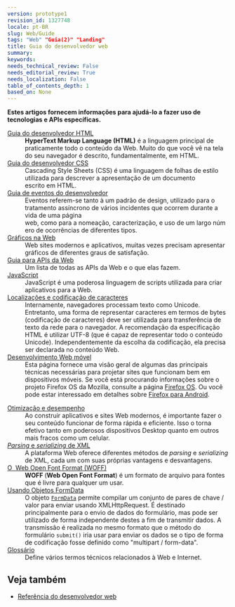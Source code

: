```yaml
---
version: prototype1
revision_id: 1327748
locale: pt-BR
slug: Web/Guide
tags: "Web" "Guia(2)" "Landing"
title: Guia do desenvolvedor web
summary: 
keywords: 
needs_technical_review: False
needs_editorial_review: True
needs_localization: False
table_of_contents_depth: 1
based_on: None
---
```

<p><span class="seoSummary"><strong>Estes artigos fornecem informações para ajudá-lo a fazer uso de tecnologias e APIs específicas.</strong></span></p>

<div class="row topicpage-table">
<div class="section">
<dl>
 <dt class="landingPageList"><a href="https://developer.mozilla.org/en-US/docs/Web/Guide/HTML">Guia do desenvolvedor HTML</a></dt>
 <dd class="landingPageList"><strong>HyperText Markup Language </strong><strong>(HTML)</strong> é&nbsp;a linguagem principal de praticamente todo o conteúdo&nbsp;da Web. Muito do que você vê na tela do seu navegador é descrito, fundamentalmente, em HTML.</dd>
 <dt class="landingPageList"><a href="https://developer.mozilla.org/en-US/docs/Web/Guide/CSS">Guia do desenvolvedor CSS</a></dt>
 <dd class="landingPageList">Cascading Style Sheets (CSS) é&nbsp;uma&nbsp;linguagem de&nbsp;folhas de estilo utilizada para&nbsp;descrever&nbsp;a&nbsp;apresentação&nbsp;de&nbsp;um documento escrito&nbsp;em&nbsp;HTML.</dd>
 <dt class="landingPageList"><a href="https://developer.mozilla.org/en-US/docs/Web/Guide/Events">Guia de eventos do desenvolvedor</a></dt>
 <dd class="landingPageList">Eventos referem-se tanto à um padrão de design, utilizado para o tratamento assíncrono&nbsp;de vários incidentes que ocorrem durante a vida de uma página web,&nbsp;como&nbsp;para&nbsp;a&nbsp;nomeação,&nbsp;caracterização,&nbsp;e&nbsp;uso&nbsp;de&nbsp;um&nbsp;largo&nbsp;número&nbsp;de ocorrências de&nbsp;diferentes tipos.</dd>
 <dt class="landingPageList"><a href="https://developer.mozilla.org/en-US/docs/Web/Guide/Graphics">Gráficos na&nbsp;Web</a></dt>
 <dd class="landingPageList">Web sites modernos e aplicativos, muitas vezes precisam apresentar gráficos de diferentes graus de satisfação.</dd>
 <dt class="landingPageList"><a href="https://developer.mozilla.org/en-US/docs/Web/Guide/API">Guia para&nbsp;APIs da Web</a></dt>
 <dd class="landingPageList">Um lista de todas&nbsp;as APIs da Web e&nbsp;o que&nbsp;elas fazem.</dd>
 <dt><a href="https://developer.mozilla.org/en-US/docs/JavaScript" title="/en-US/docs/JavaScript">JavaScript</a></dt>
 <dd>JavaScript&nbsp;é uma poderosa&nbsp;linguagem&nbsp;de&nbsp;scripts utilizada para&nbsp;criar aplicativos para&nbsp;a&nbsp;Web.</dd>
 <dt class="landingPageList"><a href="https://developer.mozilla.org/en-US/docs/Localizations_and_character_encodings">Localizações e codificação de caracteres</a></dt>
 <dd class="landingPageList">Internamente, navegadores processam texto como Unicode. Entretanto, uma forma de representar caracteres em termos de bytes (codificação de caracteres) deve ser utilizada para transferência de texto da rede para o navegador. A recomendação da especificação HTML é utilizar UTF-8 (que é capaz de representar todo o conteúdo Unicode). Independentemente da escolha da codificação, ela precisa ser declarada no conteúdo Web.</dd>
 <dt class="landingPageList"><a href="https://developer.mozilla.org/en-US/docs/Web/Guide/Mobile">Desenvolvimento Web móvel</a></dt>
 <dd class="landingPageList">Esta página fornece uma visão geral de algumas das principais técnicas necessárias para projetar sites que funcionam bem em dispositivos móveis. Se você está procurando informações sobre o projeto Firefox OS da Mozilla, consulte a página&nbsp;<a href="https://developer.mozilla.org/en/Mozilla/Firefox_OS" title="Boot to Gecko">Firefox OS</a>. Ou você pode estar interessado em detalhes sobre <a href="https://developer.mozilla.org/en/Mozilla/Firefox_for_Android">Firefox para&nbsp;Android</a>.</dd>
</dl>
</div>

<div class="section">
<dl>
 <dt class="landingPageList"><a href="https://developer.mozilla.org/en-US/docs/Web/Guide/Performance">Otimização e desempenho</a></dt>
 <dd class="landingPageList">Ao construir aplicativos e sites Web modernos, é importante fazer o seu conteúdo funcionar de forma rápida e eficiente. Isso o torna efetivo tanto em poderosos dispositivos Desktop quanto em outros mais fracos como um celular.</dd>
 <dt class="landingPageList"><a href="https://developer.mozilla.org/en-US/docs/Web/Guide/Parsing_and_serializing_XML"><em>Parsing</em> e <em>serializing</em> de XML</a></dt>
 <dd class="landingPageList">A plataforma Web oferece diferentes métodos de <em>parsing</em> e <em>serializing</em> de XML, cada um com suas próprias vantagens e desvantagens.</dd>
 <dt class="landingPageList"><a href="https://developer.mozilla.org/en-US/docs/Web/Guide/WOFF">O&nbsp; Web Open Font Format (WOFF)</a></dt>
 <dd class="landingPageList"><strong>WOFF&nbsp;</strong>(<strong>Web&nbsp;Open&nbsp;Font&nbsp;Format</strong>)&nbsp;é&nbsp;um&nbsp;formato&nbsp;de&nbsp;arquivo para fontes que&nbsp;é livre para&nbsp;qualquer um usar.</dd>
 <dt class="landingPageList"><a href="https://developer.mozilla.org/en-US/docs/Web/Guide/Using_FormData_Objects">Usando Objetos FormData</a></dt>
 <dd class="landingPageList">O objeto&nbsp;<a href="https://developer.mozilla.org/en/DOM/XMLHttpRequest/FormData"><code>FormData</code></a> permite compilar um conjunto de pares de chave / valor para enviar usando XMLHttpRequest. É destinado principalmente para o envio de dados do formulário, mas pode ser utilizado de forma independente destes a fim de transmitir dados. A transmissão é realizada no mesmo formato que o método do formulário <code>submit()</code> iria usar para enviar os dados se o tipo de forma de codificação fosse&nbsp;definido&nbsp;como "multipart / form-data".</dd>
 <dt class="landingPageList"><a href="/en-US/docs/Glossary">Glossário</a></dt>
 <dd class="landingPageList">Define&nbsp;vários termos técnicos relacionados à Web e Internet.</dd>
</dl>
</div>
</div>

<h2 id="Veja_também">Veja também</h2>

<ul>
 <li><a href="/en-US/docs/Web/Reference" title="/en-US/docs/Web/Reference">Referência do desenvolvedor web</a></li>
</ul>

